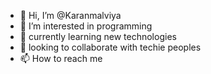 - 👋 Hi, I’m @Karanmalviya
- 👀 I’m interested in programming
- 🌱 currently learning new technologies
- 💞️ looking to collaborate with techie peoples
- 📫 How to reach me 

<!---![Karan Malviya](https://user-images.githubusercontent.com/72023877/173405525-aeba3701-47c5-4833-a0ff-7d9f641306df.gif)

Karanmalviya/Karanmalviya is a ✨ special ✨ repository because its `README.md` (this file) appears on your GitHub profile.
You can click the Preview link to take a look at your changes.
--->


